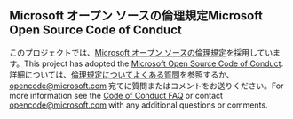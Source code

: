 ## <a name="microsoft-open-source-code-of-conduct"></a><span data-ttu-id="0aa33-101">Microsoft オープン ソースの倫理規定</span><span class="sxs-lookup"><span data-stu-id="0aa33-101">Microsoft Open Source Code of Conduct</span></span>

<span data-ttu-id="0aa33-102">このプロジェクトでは、[Microsoft オープン ソースの倫理規定](https://opensource.microsoft.com/codeofconduct/)を採用しています。</span><span class="sxs-lookup"><span data-stu-id="0aa33-102">This project has adopted the [Microsoft Open Source Code of Conduct](https://opensource.microsoft.com/codeofconduct/).</span></span>
<span data-ttu-id="0aa33-103">詳細については、[倫理規定についてよくある質問](https://opensource.microsoft.com/codeofconduct/faq/)を参照するか、[opencode@microsoft.com](mailto:opencode@microsoft.com) 宛てに質問またはコメントをお送りください。</span><span class="sxs-lookup"><span data-stu-id="0aa33-103">For more information see the [Code of Conduct FAQ](https://opensource.microsoft.com/codeofconduct/faq/) or contact [opencode@microsoft.com](mailto:opencode@microsoft.com) with any additional questions or comments.</span></span>
